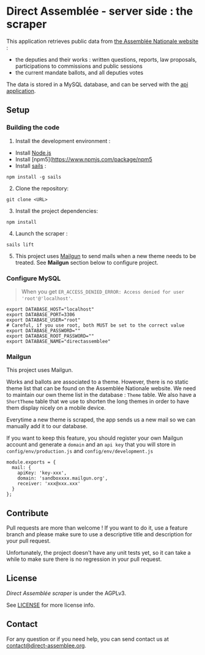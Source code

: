 Direct Assemblée - server side : the scraper
===============

This application retrieves public data from [the Assemblée Nationale website](http://www.assemblee-nationale.fr/) :
- the deputies and their works : written questions, reports, law proposals, participations to commissions and public sessions
- the current mandate ballots, and all deputies votes

The data is stored in a MySQL database, and can be served with the [api application](https://github.com/direct-assemblee/DirectAssemblee-api).

## Setup

### Building the code

1. Install the development environment :

- Install [Node.js](https://nodejs.org/en/download/package-manager/)
- Install [npm5](https://www.npmjs.com/package/npm5
- Install [sails](https://sailsjs.com/get-started) :

```shell
npm install -g sails
```

2. Clone the repository:

```shell
git clone <URL>
```

3. Install the project dependencies:

```shell
npm install
```

4. Launch the scraper :

```shell
sails lift
```

5. This project uses [Mailgun](https://www.mailgun.com/) to send mails when a new theme needs to be treated. See **Mailgun** section below to configure project.


### Configure MySQL

> When you get `ER_ACCESS_DENIED_ERROR: Access denied for user 'root'@'localhost'`.

```shell
export DATABASE_HOST="localhost"
export DATABASE_PORT=3306
export DATABASE_USER="root"
# Careful, if you use root, both MUST be set to the correct value
export DATABASE_PASSWORD=""
export DATABASE_ROOT_PASSWORD=""
export DATABASE_NAME="directassemblee"
```


###  Mailgun

This project uses Mailgun.

Works and ballots are associated to a theme. However, there is no static theme list that can be found on the Assemblée Nationale website. We need to maintain our own theme list in the database : `Theme` table. We also have a `ShortTheme` table that we use to shorten the long themes in order to have them display nicely on a mobile device.

Everytime a new theme is scraped, the app sends us a new mail so we can manually add it to our database.

If you want to keep this feature, you should register your own Mailgun account and generate a `domain` and an `api key` that you will store in `config/env/production.js` and `config/env/development.js`

```shell
module.exports = {
  mail: {
    apiKey: 'key-xxx',
    domain: 'sandboxxxx.mailgun.org',
    receiver: 'xxx@xxx.xxx'
  }
};
```

##  Contribute

Pull requests are more than welcome ! If you want to do it, use a feature branch and please make sure to use a descriptive title and description for your pull request.

Unfortunately, the project doesn't have any unit tests yet, so it can take a while to make sure there is no regression in your pull request.


## License

_Direct Assemblée scraper_ is under the AGPLv3.

See  [LICENSE](https://github.com/direct-assemblee/DirectAssemblee-scraper/blob/master/LICENSE)  for more license info.

## Contact

For any question or if you need help, you can send contact us at contact@direct-assemblee.org.
